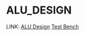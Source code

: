# ALU_DESIGN

LINK: [ALU Design](https://github.com/tanushreebhowmikkgp5/ALU_DESIGN/blob/main/ALU_DESIGN/ALU_DESIGN.srcs/sources_1/new/ALU_DESIGN.v)
      [Test Bench](https://github.com/tanushreebhowmikkgp5/ALU_DESIGN/blob/main/ALU_DESIGN/ALU_DESIGN.srcs/sources_1/new/ALU_tb.v)

